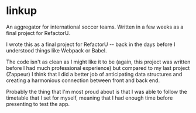 # linkup
An aggregator for international soccer teams. Written in a few weeks as a final project for RefactorU.

I wrote this as a final project for RefactorU -- back in the days before I understood things like Webpack or Babel.

The code isn't as clean as I might like it to be (again, this project was written before I had much professional experience) but compared to my last project (Zappeur) I think that I did a better job of anticipating data structures and creating a harmonious connection between front and back end.

Probably the thing that I'm most proud about is that I was able to follow the timetable that I set for myself, meaning that I had enough time before presenting to test the app.
